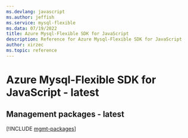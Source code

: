 ```yaml
---
ms.devlang: javascript
ms.author: jeffish
ms.service: mysql-flexible
ms.data: 07/19/2022
title: Azure Mysql-Flexible SDK for JavaScript
description: Reference for Azure Mysql-Flexible SDK for JavaScript
author: xirzec
ms.topic: reference
---
```

# Azure Mysql-Flexible SDK for JavaScript - latest

## Management packages - latest
[!INCLUDE [mgmt-packages](mysql-flexible-mgmt-index.md)]
